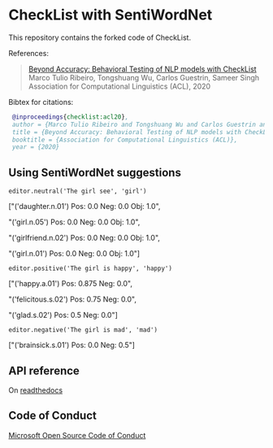 # CheckList with SentiWordNet
This repository contains the forked code of CheckList.

References: 
>[Beyond Accuracy: Behavioral Testing of NLP models with CheckList](http://homes.cs.washington.edu/~marcotcr/acl20_checklist.pdf)  
> Marco Tulio Ribeiro, Tongshuang Wu, Carlos Guestrin, Sameer Singh
> Association for Computational Linguistics (ACL), 2020

Bibtex for citations:
```bibtex
 @inproceedings{checklist:acl20},  
 author = {Marco Tulio Ribeiro and Tongshuang Wu and Carlos Guestrin and Sameer Singh},  
 title = {Beyond Accuracy: Behavioral Testing of NLP models with CheckList},  
 booktitle = {Association for Computational Linguistics (ACL)},  
 year = {2020}  
```

## Using SentiWordNet suggestions  
```
editor.neutral('The girl see', 'girl')
```

> 
["('daughter.n.01') Pos: 0.0 Neg: 0.0 Obj: 1.0",

 "('girl.n.05') Pos: 0.0 Neg: 0.0 Obj: 1.0",
 
 "('girlfriend.n.02') Pos: 0.0 Neg: 0.0 Obj: 1.0",
 
 "('girl.n.01') Pos: 0.0 Neg: 0.0 Obj: 1.0"]

```
editor.positive('The girl is happy', 'happy')
```
>
["('happy.a.01') Pos: 0.875 Neg: 0.0",

"('felicitous.s.02') Pos: 0.75 Neg: 0.0",

"('glad.s.02') Pos: 0.5 Neg: 0.0"]

```
editor.negative('The girl is mad', 'mad')
```
>
["('brainsick.s.01') Pos: 0.0 Neg: 0.5"]

## API reference
On [readthedocs](https://checklist-nlp.readthedocs.io/en/latest/)

## Code of Conduct
[Microsoft Open Source Code of Conduct](https://opensource.microsoft.com/codeofconduct)
